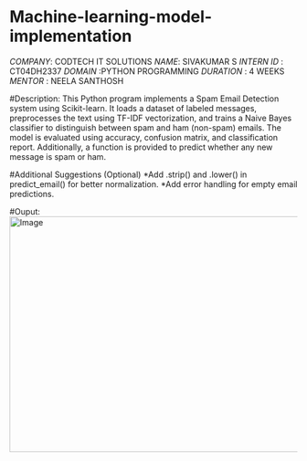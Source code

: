 # Machine-learning-model-implementation
*COMPANY*: CODTECH IT SOLUTIONS
*NAME*: SIVAKUMAR S
*INTERN ID* : CT04DH2337 
*DOMAIN* :PYTHON PROGRAMMING
*DURATION* : 4 WEEKS
*MENTOR* : NEELA SANTHOSH

#Description:
This Python program implements a Spam Email Detection system using Scikit-learn. It loads a dataset of labeled messages, preprocesses the text using TF-IDF vectorization, and trains a Naive Bayes classifier to distinguish between spam and ham (non-spam) emails. The model is evaluated using accuracy, confusion matrix, and classification report. Additionally, a function is provided to predict whether any new message is spam or ham.

#Additional Suggestions (Optional)
*Add .strip() and .lower() in predict_email() for better normalization.
*Add error handling for empty email predictions.

#Ouput:
<img width="596" height="413" alt="Image" src="https://github.com/user-attachments/assets/75332b8d-bb29-4e22-98b7-dad2f2ac67ca" />
